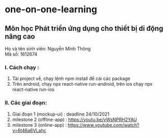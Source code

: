 # one-on-one-learning

## Môn học Phát triển ứng dụng cho thiết bị di động nâng cao

Họ và tên sinh viên: Nguyễn Minh Thông <br/>
Mã số: 1612674

### I. Cách chạy : <br/>
  1. Tải project về, chạy lệnh npm install để cài các package
  2. Trên android, chạy npx react-native run-android, trên ios chạy npx react-native run-ios

### II. Các giai đoạn: 
  1. Giai đoạn 1 (mockup-ui) : deadline 24/10/2021
  2. milestone 2 (offline-app) :
  https://youtu.be/vWsNPRH2YAU 
  3. milestone 3 (online-app) : 
  https://www.youtube.com/watch?v=6t46a6VLahc
  